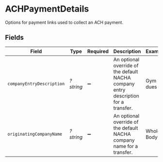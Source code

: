 # ACHPaymentDetails

Options for payment links used to collect an ACH payment.


## Fields

| Field                                                                               | Type                                                                                | Required                                                                            | Description                                                                         | Example                                                                             |
| ----------------------------------------------------------------------------------- | ----------------------------------------------------------------------------------- | ----------------------------------------------------------------------------------- | ----------------------------------------------------------------------------------- | ----------------------------------------------------------------------------------- |
| `companyEntryDescription`                                                           | *?string*                                                                           | :heavy_minus_sign:                                                                  | An optional override of the default NACHA company entry description for a transfer. | Gym dues                                                                            |
| `originatingCompanyName`                                                            | *?string*                                                                           | :heavy_minus_sign:                                                                  | An optional override of the default NACHA company name for a transfer.              | Whole Body Fit                                                                      |
